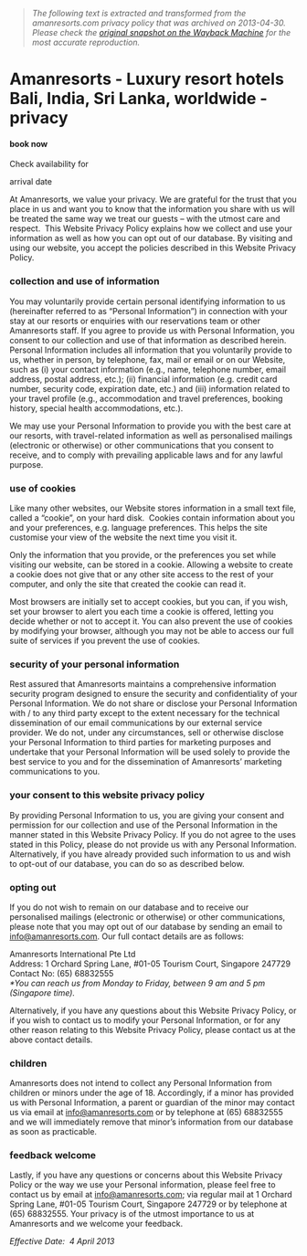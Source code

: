 > *The following text is extracted and transformed from the amanresorts.com privacy policy that was archived on 2013-04-30. Please check the [original snapshot on the Wayback Machine](https://web.archive.org/web/20130430045645id_/http%3A//www.amanresorts.com/privacypolicy.aspx) for the most accurate reproduction.*

# Amanresorts - Luxury resort hotels Bali, India, Sri Lanka, worldwide - privacy

#### book now

Check availability for   
  


arrival date    

At Amanresorts, we value your privacy. We are grateful for the trust that you place in us and want you to know that the information you share with us will be treated the same way we treat our guests – with the utmost care and respect.  This Website Privacy Policy explains how we collect and use your information as well as how you can opt out of our database. By visiting and using our website, you accept the policies described in this Website Privacy Policy.

### collection and use of information

You may voluntarily provide certain personal identifying information to us (hereinafter referred to as “Personal Information”) in connection with your stay at our resorts or enquiries with our reservations team or other Amanresorts staff. If you agree to provide us with Personal Information, you consent to our collection and use of that information as described herein. Personal Information includes all information that you voluntarily provide to us, whether in person, by telephone, fax, mail or email or on our Website, such as (i) your contact information (e.g., name, telephone number, email address, postal address, etc.); (ii) financial information (e.g. credit card number, security code, expiration date, etc.) and (iii) information related to your travel profile (e.g., accommodation and travel preferences, booking history, special health accommodations, etc.).

We may use your Personal Information to provide you with the best care at our resorts, with travel-related information as well as personalised mailings (electronic or otherwise) or other communications that you consent to receive, and to comply with prevailing applicable laws and for any lawful purpose.

### use of cookies

Like many other websites, our Website stores information in a small text file, called a “cookie”, on your hard disk.  Cookies contain information about you and your preferences, e.g. language preferences. This helps the site customise your view of the website the next time you visit it.

Only the information that you provide, or the preferences you set while visiting our website, can be stored in a cookie. Allowing a website to create a cookie does not give that or any other site access to the rest of your computer, and only the site that created the cookie can read it.

Most browsers are initially set to accept cookies, but you can, if you wish, set your browser to alert you each time a cookie is offered, letting you decide whether or not to accept it. You can also prevent the use of cookies by modifying your browser, although you may not be able to access our full suite of services if you prevent the use of cookies.

### security of your personal information

Rest assured that Amanresorts maintains a comprehensive information security program designed to ensure the security and confidentiality of your Personal Information. We do not share or disclose your Personal Information with / to any third party except to the extent necessary for the technical dissemination of our email communications by our external service provider. We do not, under any circumstances, sell or otherwise disclose your Personal Information to third parties for marketing purposes and undertake that your Personal Information will be used solely to provide the best service to you and for the dissemination of Amanresorts’ marketing communications to you.

### your consent to this website privacy policy

By providing Personal Information to us, you are giving your consent and permission for our collection and use of the Personal Information in the manner stated in this Website Privacy Policy. If you do not agree to the uses stated in this Policy, please do not provide us with any Personal Information. Alternatively, if you have already provided such information to us and wish to opt-out of our database, you can do so as described below.

### opting out

If you do not wish to remain on our database and to receive our personalised mailings (electronic or otherwise) or other communications, please note that you may opt out of our database by sending an email to info@amanresorts.com. Our full contact details are as follows:

Amanresorts International Pte Ltd  
Address: 1 Orchard Spring Lane, #01-05 Tourism Court, Singapore 247729  
Contact No: (65) 68832555  
 _*You can reach us from Monday to Friday, between 9 am and 5 pm (Singapore time)._

Alternatively, if you have any questions about this Website Privacy Policy, or if you wish to contact us to modify your Personal Information, or for any other reason relating to this Website Privacy Policy, please contact us at the above contact details.

### children

Amanresorts does not intend to collect any Personal Information from children or minors under the age of 18. Accordingly, if a minor has provided us with Personal Information, a parent or guardian of the minor may contact us via email at [info@amanresorts.com](mailto:info@amanresorts.com) or by telephone at (65) 68832555 and we will immediately remove that minor’s information from our database as soon as practicable.

### feedback welcome

Lastly, if you have any questions or concerns about this Website Privacy Policy or the way we use your Personal information, please feel free to contact us by email at [info@amanresorts.com](mailto:info@amanresorts.com); via regular mail at 1 Orchard Spring Lane, #01-05 Tourism Court, Singapore 247729 or by telephone at (65) 68832555. Your privacy is of the utmost importance to us at Amanresorts and we welcome your feedback.

 _Effective Date:  4 April 2013_
